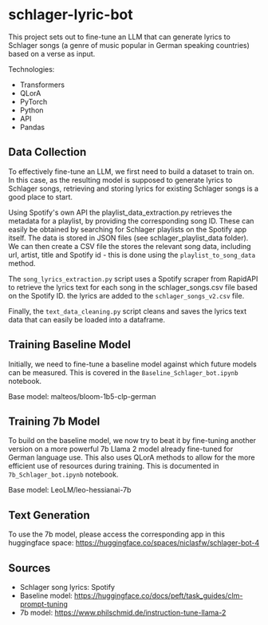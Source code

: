 # schlager-lyric-bot

This project sets out to fine-tune an LLM that can generate lyrics to Schlager songs (a genre of music popular in German speaking countries) based on a verse as input.

Technologies:

- Transformers
- QLorA
- PyTorch
- Python
- API
- Pandas

## Data Collection

To effectively fine-tune an LLM, we first need to build a dataset to train on. In this case, as the resulting model is supposed to generate lyrics to Schlager songs, retrieving and storing lyrics for existing Schlager songs is a good place to start.

Using Spotify's own API the playlist_data_extraction.py retrieves the metadata for a playlist, by providing the corresponding song ID. These can easily be obtained by searching for Schlager playlists on the Spotify app itself. The data is stored in JSON files (see schlager_playlist_data folder). We can then create a CSV file the stores the relevant song data, including url, artist, title and Spotify id - this is done using the `playlist_to_song_data` method.

The `song_lyrics_extraction.py` script uses a Spotify scraper from RapidAPI to retrieve the lyrics text for each song in the schlager_songs.csv file based on the Spotify ID. the lyrics are added to the `schlager_songs_v2.csv` file.

Finally, the `text_data_cleaning.py` script cleans and saves the lyrics text data that can easily be loaded into a dataframe.

## Training Baseline Model

Initially, we need to fine-tune a baseline model against which future models can be measured. This is covered in the `Baseline_Schlager_bot.ipynb` notebook.

Base model: 
malteos/bloom-1b5-clp-german

## Training 7b Model

To build on the baseline model, we now try to beat it by fine-tuning another version on a more powerful 7b Llama 2 model already fine-tuned for German language use. This also uses QLorA methods to allow for the more efficient use of resources during training. This is documented in `7b_Schlager_bot.ipynb` notebook.

Base model:
LeoLM/leo-hessianai-7b

## Text Generation

To use the 7b model, please access the corresponding app in this huggingface space: https://huggingface.co/spaces/niclasfw/schlager-bot-4

## Sources

- Schlager song lyrics: Spotify
- Baseline model: https://huggingface.co/docs/peft/task_guides/clm-prompt-tuning
- 7b model: https://www.philschmid.de/instruction-tune-llama-2
